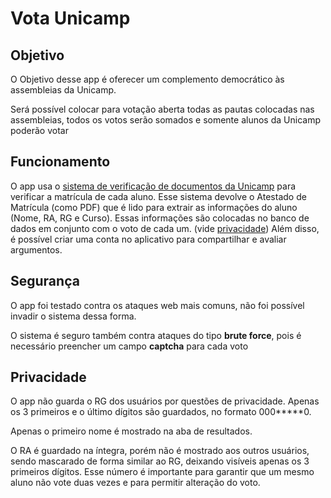 Vota Unicamp
============

Objetivo
--------
O Objetivo desse app é oferecer um complemento democrático às assembleias da Unicamp.

Será possível colocar para votação aberta todas as pautas colocadas nas assembleias, todos os votos serão somados e somente alunos da Unicamp poderão votar

Funcionamento
-------------
O app usa o [sistema de verificação de documentos da Unicamp][1] para verificar a matrícula de cada aluno. Esse sistema devolve o Atestado de Matrícula (como PDF) que é lido para extrair as informações do aluno (Nome, RA, RG e Curso). Essas informações são colocadas no banco de dados em conjunto com o voto de cada um. (vide [privacidade](#privacy))
Além disso, é possível criar uma conta no aplicativo para compartilhar e avaliar argumentos.

Segurança
---------
O app foi testado contra os ataques web mais comuns, não foi possível invadir o sistema dessa forma.

O sistema é seguro também contra ataques do tipo __brute force__, pois é necessário preencher um campo __captcha__ para cada voto


## <a name="privacy"></a> Privacidade

O app não guarda o RG dos usuários por questões de privacidade. Apenas os 3 primeiros e o último dígitos são guardados, no formato 000\*\*\*\*\*0.

Apenas o primeiro nome é mostrado na aba de resultados.

O RA é guardado na íntegra, porém não é mostrado aos outros usuários, sendo mascarado de forma similar ao RG, deixando visíveis apenas os 3 primeiros dígitos. Esse número é importante para garantir que um mesmo aluno não vote duas vezes e para permitir alteração do voto.

[1]: https://www.daconline.unicamp.br/ActionConsultaDiploma.asp
